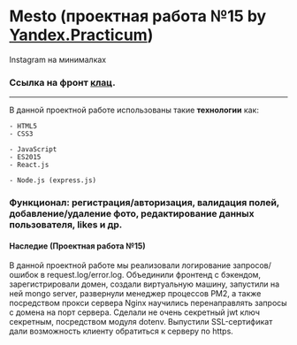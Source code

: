 # Mesto (проектная работа №15 by [Yandex.Practicum](https://practicum.yandex.ru/ "Практикум")) 
Instagram на минималках
### Ссылка на фронт [клац](https://methodm4n.github.io/mesto/ "Ссылка на работу на ванильном js").
----
В данной проектной работе использованы такие **технологии** как:
```
- HTML5
- CSS3
```
```JS
- JavaScript
- ES2015
- React.js
```
```
- Node.js (express.js)
```
### Функционал: регистрация/авторизация, валидация полей, добавление/удаление фото, редактирование данных пользователя, likes и др.

 #### Наследие (Проектная работа №15)
В данной проектной работе мы реализовали логирование запросов/ошибок в request.log/error.log. Объединили фронтенд с бэкендом, зарегистрировали домен, создали виртуальную машину, запустили на ней mongo server, развернули менеджер процессов PM2, а также посредством прокси сервера Nginx научились перенаправлять запросы с домена на порт сервера. Сделали не очень секретный jwt ключ секретным, посредством модуля dotenv. Выпустили SSL-сертификат дали возможность клиенту обратиться к серверу по https. 
